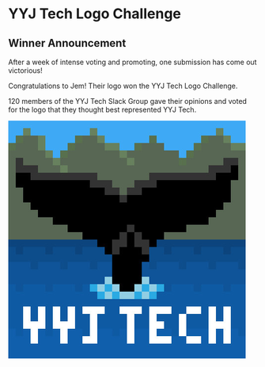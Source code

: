 # YYJ Tech Logo Challenge

## Winner Announcement

After a week of intense voting and promoting, one submission has come out victorious!

Congratulations to Jem! Their logo won the YYJ Tech Logo Challenge. 

120 members of the YYJ Tech Slack Group gave their opinions and voted for the logo that they thought best represented YYJ Tech. 

![yyjtech](../images/jem-official-submission.png)
